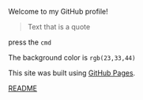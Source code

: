 Welcome to my GitHub profile!
> Text that is a quote

press the `cmd`

The background color is	`rgb(23,33,44)`

This site was built using [GitHub Pages](https://pages.github.com/).

[README](docs/README.md)
